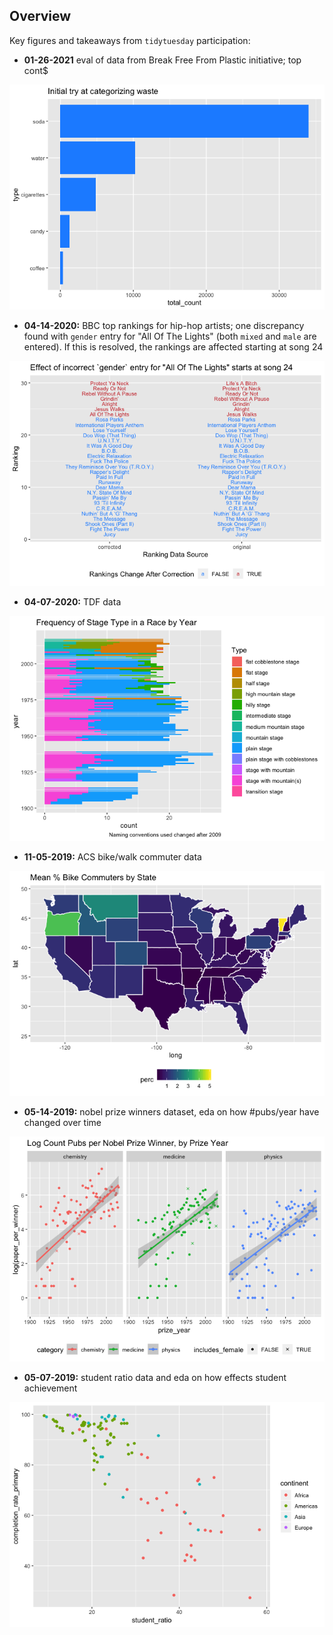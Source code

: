 ## Overview

Key figures and takeaways from `tidytuesday` participation:

* **01-26-2021** eval of data from Break Free From Plastic initiative; top cont$

![this week](01-26-2021/BFFP_data_files/figure-gfm/unnamed-chunk-24-1.png)



* **04-14-2020:** BBC top rankings for hip-hop artists; one discrepancy found with `gender` entry for "All Of The Lights" (both `mixed` and `male` are entered). If this is resolved, the rankings are affected starting at song 24

![this week](04-14-2020/hip_hop_rankings_files/figure-gfm/unnamed-chunk-22-1.png)

* **04-07-2020:** TDF data

![this week](04-07-2020/tdf_data_files/figure-gfm/unnamed-chunk-25-1.png)

* **11-05-2019:** ACS bike/walk commuter data

![this week](11-05-2019/11-05-2019_files/figure-markdown_github/unnamed-chunk-26-1.png)

* **05-14-2019:** nobel prize winners dataset, eda on how #pubs/year have changed over time

![this week](05-14-2019/nobel_prize_files/figure-markdown_github/unnamed-chunk-2-1.png)

* **05-07-2019:** student ratio data and eda on how effects student achievement

![this week](05-07-2019/ed_dataset_files/figure-markdown_github/compl3-1.png)

